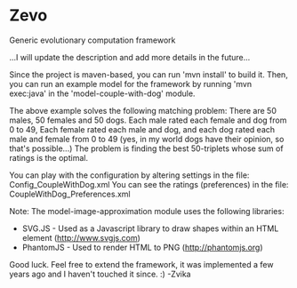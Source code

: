Zevo
====

Generic evolutionary computation framework

...I will update the description and add more details in the future...

Since the project is maven-based, you can run 'mvn install' to build it.
Then, you can run an example model for the framework by running 'mvn exec:java' in the 'model-couple-with-dog' module.

The above example solves the following matching problem:
There are 50 males, 50 females and 50 dogs.
Each male rated each female and dog from 0 to 49, Each female rated each male and dog, and each dog rated each male and female from 0 to 49 (yes, in my world dogs have their opinion, so that's possible...)
The problem is finding the best 50-triplets whose sum of ratings is the optimal.

You can play with the configuration by altering settings in the file: Config_CoupleWithDog.xml
You can see the ratings (preferences) in the file: CoupleWithDog_Preferences.xml

Note:
The model-image-approximation module uses the following libraries:
- SVG.JS - Used as a Javascript library to draw shapes within an HTML element (http://www.svgjs.com)
- PhantomJS - Used to render HTML to PNG (http://phantomjs.org)

Good luck.
Feel free to extend the framework, it was implemented a few years ago and I haven't touched it since. :)
-Zvika
